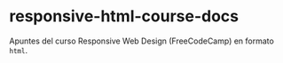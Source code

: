 # responsive-html-course-docs
Apuntes del curso Responsive Web Design (FreeCodeCamp) en formato `html`.
